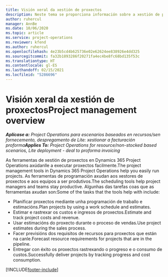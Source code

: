```yaml
---
title: Visión xeral da xestión de proxectos
description: Neste tema se proporciona información sobre a xestión de proxectos en Dynamics 365 Project Operations.
author: ruhercul
manager: AnnBe
ms.date: 10/06/2020
ms.topic: article
ms.service: project-operations
ms.reviewer: kfend
ms.author: ruhercul
ms.openlocfilehash: 4e23b5cd4b625736e02e62624ee838926e4dd325
ms.sourcegitcommit: fa32b1893286f20271fa4ec4be8fc68bd135f53c
ms.translationtype: HT
ms.contentlocale: gl-ES
ms.lasthandoff: 02/15/2021
ms.locfileid: "5286696"
---
```

# <a name="project-management-overview"></a><span data-ttu-id="76304-103">Visión xeral da xestión de proxectos</span><span class="sxs-lookup"><span data-stu-id="76304-103">Project management overview</span></span>

<span data-ttu-id="76304-104">_**Aplícase a:** Project Operations para escenarios baseados en recursos/sen fornecemento, despregamento de Lite: xestionar a facturación proforma_</span><span class="sxs-lookup"><span data-stu-id="76304-104">_**Applies To:** Project Operations for resource/non-stocked based scenarios, Lite deployment - deal to proforma invoicing_</span></span>

<span data-ttu-id="76304-105">As ferramentas de xestión de proxectos en Dynamics 365 Project Operations axúdanlle a executar proxectos facilmente.</span><span class="sxs-lookup"><span data-stu-id="76304-105">The project management tools in Dynamics 365 Project Operations help you easily run projects.</span></span> <span data-ttu-id="76304-106">As ferramentas de programación axudan aos xestores de proxectos e aos equipos a ser produtivos.</span><span class="sxs-lookup"><span data-stu-id="76304-106">The scheduling tools help project managers and teams stay productive.</span></span> <span data-ttu-id="76304-107">Algunhas das tarefas coas que as ferramentas axudan son:</span><span class="sxs-lookup"><span data-stu-id="76304-107">Some of the tasks that the tools help with include:</span></span>

- <span data-ttu-id="76304-108">Planificar proxectos mediante unha programación de traballo e estimacións.</span><span class="sxs-lookup"><span data-stu-id="76304-108">Plan projects by using a work schedule and estimates.</span></span>
- <span data-ttu-id="76304-109">Estimar e rastrexar os custos e ingresos de proxectos.</span><span class="sxs-lookup"><span data-stu-id="76304-109">Estimate and track project costs and revenue.</span></span>
- <span data-ttu-id="76304-110">Usar estimacións do proxecto durante o proceso de vendas.</span><span class="sxs-lookup"><span data-stu-id="76304-110">Use project estimates during the sales process.</span></span>
- <span data-ttu-id="76304-111">Facer previsións dos requisitos de recursos para proxectos que están na canle.</span><span class="sxs-lookup"><span data-stu-id="76304-111">Forecast resource requirements for projects that are in the pipeline.</span></span>
- <span data-ttu-id="76304-112">Entregar con éxito os proxectos rastrexando o progreso e o consumo de custos.</span><span class="sxs-lookup"><span data-stu-id="76304-112">Successfully deliver projects by tracking progress and cost consumption.</span></span>


[!INCLUDE[footer-include](../includes/footer-banner.md)]